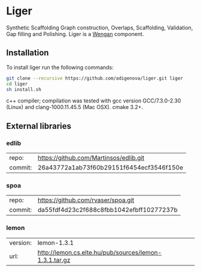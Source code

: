 # Liger
Synthetic Scaffolding Graph construction, Overlaps, Scaffolding, Validation, Gap filling and Polishing.
Liger is a [Wengan](https://github.com/adigenova/wengan) component.

## Installation
To install liger run the following commands:
```bash
git clone --recursive https://github.com/adigenova/liger.git liger
cd liger
sh install.sh
```

c++ compiler; compilation was tested with gcc version GCC/7.3.0-2.30 (Linux) and clang-1000.11.45.5 (Mac OSX).
cmake 3.2+.


## External libraries

### edlib
|||
|:--|:---|
|repo:| https://github.com/Martinsos/edlib.git|
|commit:| 26a43772a1ab73f60b29151f6454ecf3546f150e|

### spoa
|||
|:--|:---|
|repo:| https://github.com/rvaser/spoa.git|
|commit:| da55fdf4d23c2f688c8fbb1042efbff10277237b|

### lemon
|||
|:--|:---|
|version:|lemon-1.3.1|
|url: |http://lemon.cs.elte.hu/pub/sources/lemon-1.3.1.tar.gz|

